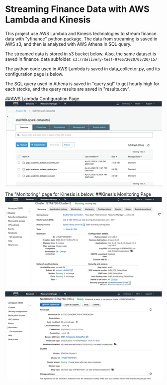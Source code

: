 # Streaming Finance Data with AWS Lambda and Kinesis

This project use AWS Lambda and Kinesis technologies to stream finance data with "yfinance" python package. The data from streaming is saved in AWS s3, and then is analyzed with AWS Athena in SQL query.

The streamed data is stored in s3 bucket below. Also, the same dataset is saved in finance_data subfolder.
`s3://delivery-test-9705/2020/05/20/15/`

The python code used in AWS Lambda is saved in data_collector.py, and its configuration page is below.

The SQL query used in Athena is saved in "query.sql" to get hourly high for each stocks, and the query results are saved in "results.csv".

##AWS Lambda Configuration Page.
![notebook](https://github.com/SherlockZhang/Analysis_of_10GB_Yelp_data_Xin_Zhang/blob/master/assets/EWR_S3.png?raw=true)

The "Monitoring" page for Kinesis is below:
##Kinesis Monitoring Page
![notebook](https://github.com/SherlockZhang/Analysis_of_10GB_Yelp_data_Xin_Zhang/blob/master/assets/EWR_Cluster.png?raw=true)

![notebook](https://github.com/SherlockZhang/Analysis_of_10GB_Yelp_data_Xin_Zhang/blob/master/assets/EWR_notebook.png?raw=true)